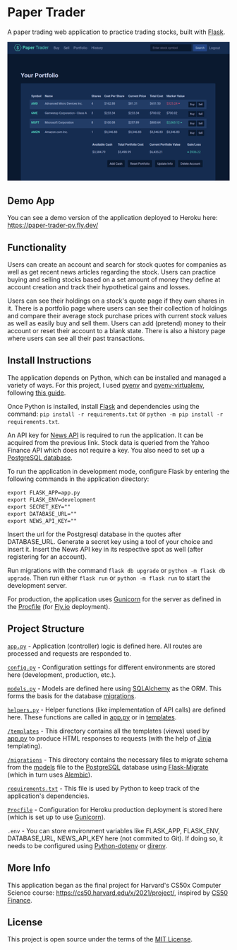 # Paper Trader
A paper trading web application to practice trading stocks, built with [Flask](https://flask.palletsprojects.com/en/2.0.x/).

![screenshot](readme_paper_trader.png)

## Demo App
You can see a demo version of the application deployed to Heroku here: https://paper-trader-py.fly.dev/

## Functionality
Users can create an account and search for stock quotes for companies as well as get recent news articles regarding the stock. Users can practice buying and selling stocks based on a set amount of money they define at account creation and track their hypothetical gains and losses.

Users can see their holdings on a stock's quote page if they own shares in it. There is a portfolio page where users can see their collection of holdings and compare their average stock purchase prices with current stock values as well as easily buy and sell them. Users can add (pretend) money to their account or reset their account to a blank state. There is also a history page where users can see all their past transactions.

## Install Instructions
The application depends on Python, which can be installed and managed a variety of ways. For this project, I used [pyenv](https://github.com/pyenv/pyenv) and [pyenv-virtualenv](https://github.com/pyenv/pyenv-virtualenv), following [this guide](https://realpython.com/intro-to-pyenv/).

Once Python is installed, install [Flask](https://flask.palletsprojects.com/en/2.0.x/installation/) and dependencies using the command: `pip install -r requirements.txt` or `python -m pip install -r requirements.txt`.

An API key for [News API](https://newsapi.org/) is required to run the application. It can be acquired from the previous link. Stock data is queried from the Yahoo Finance API which does not require a key. You also need to set up a [PostgreSQL database](https://www.postgresql.org/docs/12/tutorial-createdb.html).

To run the application in development mode, configure Flask by entering the following commands in the application directory:

```
export FLASK_APP=app.py
export FLASK_ENV=development
export SECRET_KEY=""
export DATABASE_URL=""
export NEWS_API_KEY=""
```
Insert the url for the Postgresql database in the quotes after DATABASE_URL. Generate a secret key using a tool of your choice and insert it. Insert the News API key in its respective spot as well (after registering for an account).

Run migrations with the command `flask db upgrade` or `python -m flask db upgrade`. Then run either `flask run` or `python -m flask run` to start the development server.

For production, the application uses [Gunicorn](https://gunicorn.org/) for the server as defined in the [Procfile](/Procfile) (for [Fly.io](https://fly.io) deployment).

## Project Structure
[`app.py`](/app.py) - Application (controller) logic is defined here. All routes are processed and requests are responded to.

[`config.py`](/conifg.py) - Configuration settings for different environments are stored here (development, production, etc.).

[`models.py`](/models.py) - Models are defined here using [SQLAlchemy](https://flask-sqlalchemy.palletsprojects.com/en/2.x/) as the ORM. This forms the basis for the database [migrations](/migrations).

[`helpers.py`](/helpers.py) - Helper functions (like implementation of API calls) are defined here. These functions are called in [app.py](/app.py) or in [templates](/templates).

[`/templates`](/templates) - This directory contains all the templates (views) used by [app.py](/app.py) to produce HTML responses to requests (with the help of [Jinja](https://jinja.palletsprojects.com/en/3.0.x/) templating).

[`/migrations`](/migrations) - This directory contains the necessary files to migrate schema from the [models](/models.py) file to the [PostgreSQL](https://www.postgresql.org/) database using [Flask-Migrate](https://flask-migrate.readthedocs.io/en/latest/) (which in turn uses [Alembic](https://alembic.sqlalchemy.org/en/latest/)).

[`requirements.txt`](/requirements.txt) - This file is used by Python to keep track of the application's dependencies.

[`Procfile`](/Procfile) - Configuration for Heroku production deployment is stored here (which is set up to use [Gunicorn](https://gunicorn.org/)).

`.env` - You can store environment variables like FLASK_APP, FLASK_ENV, DATABASE_URL, NEWS_API_KEY here (not commited to Git). If doing so, it needs to be configured using [Python-dotenv](https://github.com/theskumar/python-dotenv) or [direnv](https://github.com/direnv/direnv).

## More Info
This application began as the final project for Harvard's CS50x Computer Science course:
https://cs50.harvard.edu/x/2021/project/, inspired by [CS50 Finance](https://cs50.harvard.edu/x/2021/psets/9/finance/).

## License
This project is open source under the terms of the [MIT License](http://opensource.org/licenses/MIT).